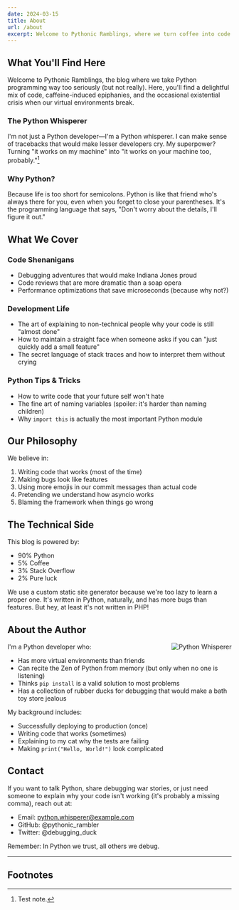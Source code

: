 ```yaml
---
date: 2024-03-15
title: About
url: /about
excerpt: Welcome to Pythonic Ramblings, where we turn coffee into code and bugs into features. A blog for Python enthusiasts who aren't afraid to laugh at their own stack traces.
---
```


## What You'll Find Here

Welcome to Pythonic Ramblings, the blog where we take Python programming way too seriously (but not really). Here, you'll find a delightful mix of code, caffeine-induced epiphanies, and the occasional existential crisis when our virtual environments break.

### The Python Whisperer

I'm not just a Python developer—I'm a Python whisperer. I can make sense of tracebacks that would make lesser developers cry. My superpower? Turning "it works on my machine" into "it works on your machine too, probably."[^1]

### Why Python?

Because life is too short for semicolons. Python is like that friend who's always there for you, even when you forget to close your parentheses. It's the programming language that says, "Don't worry about the details, I'll figure it out."

## What We Cover

### Code Shenanigans

- Debugging adventures that would make Indiana Jones proud
- Code reviews that are more dramatic than a soap opera
- Performance optimizations that save microseconds (because why not?)

### Development Life

- The art of explaining to non-technical people why your code is still "almost done"
- How to maintain a straight face when someone asks if you can "just quickly add a small feature"
- The secret language of stack traces and how to interpret them without crying

### Python Tips & Tricks

- How to write code that your future self won't hate
- The fine art of naming variables (spoiler: it's harder than naming children)
- Why `import this` is actually the most important Python module

## Our Philosophy

We believe in:

1. Writing code that works (most of the time)
2. Making bugs look like features
3. Using more emojis in our commit messages than actual code
4. Pretending we understand how asyncio works
5. Blaming the framework when things go wrong

## The Technical Side

This blog is powered by:

- 90% Python
- 5% Coffee
- 3% Stack Overflow
- 2% Pure luck

We use a custom static site generator because we're too lazy to learn a proper one. It's written in Python, naturally, and has more bugs than features. But hey, at least it's not written in PHP!

## About the Author

<img src="https://placehold.co/400x400/2B5B84/FFFFFF/png?text=Python+Whisperer" alt="Python Whisperer" style="display: block; float: right; max-width: 250px; margin: 0;" />

I'm a Python developer who:

- Has more virtual environments than friends
- Can recite the Zen of Python from memory (but only when no one is listening)
- Thinks `pip install` is a valid solution to most problems
- Has a collection of rubber ducks for debugging that would make a bath toy store jealous

My background includes:

- Successfully deploying to production (once)
- Writing code that works (sometimes)
- Explaining to my cat why the tests are failing
- Making `print("Hello, World!")` look complicated

## Contact

If you want to talk Python, share debugging war stories, or just need someone to explain why your code isn't working (it's probably a missing comma), reach out at:

- Email: python.whisperer@example.com
- GitHub: @pythonic_rambler
- Twitter: @debugging_duck

Remember: In Python we trust, all others we debug.

---

## Footnotes

[^1]: Test note.